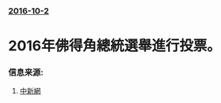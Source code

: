 ### [2016-10-2](/news/2016/10/2/index.md)

##### 
# 2016年佛得角總統選舉進行投票。 




### 信息来源:

1. [中新網](http://www.chinanews.com/gj/2016/10-03/8021832.shtml)
